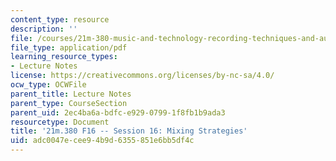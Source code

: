 ```yaml
---
content_type: resource
description: ''
file: /courses/21m-380-music-and-technology-recording-techniques-and-audio-production-fall-2016/adc0047ecee94b9d6355851e6bb5df4c_MIT21M_380F16_ses16_note.pdf
file_type: application/pdf
learning_resource_types:
- Lecture Notes
license: https://creativecommons.org/licenses/by-nc-sa/4.0/
ocw_type: OCWFile
parent_title: Lecture Notes
parent_type: CourseSection
parent_uid: 2ec4ba6a-bdfc-e929-0799-1f8fb1b9ada3
resourcetype: Document
title: '21m.380 F16 -- Session 16: Mixing Strategies'
uid: adc0047e-cee9-4b9d-6355-851e6bb5df4c
---
```

